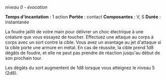 *niveau 0 - évocation*

**Temps d'incantation** : 1 action
**Portée** : contact
**Composantes** : V, S
**Durée** : instantanée

La foudre jaillit de votre main pour délivrer un choc électrique à une créature que vous essayez de toucher. Effectuez une attaque au corps à corps avec un sort contre la cible. Vous avez un avantage au jet d'attaque si la cible porte une armure en métal. En cas de réussite, la cible prend 1d8 dégâts de foudre, et elle ne peut pas prendre de réaction jusqu'au début de son prochain tour.

Les dégâts du sort augmentent de 1d8 lorsque vous atteignez le niveau 5 (2d8).